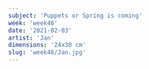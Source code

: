 ```yaml
---
subject: 'Puppets or Spring is coming'
week: 'week46'
date: '2021-02-03'
artist: 'Jan'
dimensions: '24x30 cm'
slug: 'week46/Jan.jpg'
---
```

